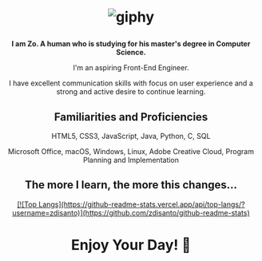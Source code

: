 <h1 align="center">

  ![giphy](https://user-images.githubusercontent.com/70993217/144535943-807860f6-2364-4cfc-9d7f-5067d1071ae9.gif)

</h1>

<p align="center"><strong>I am Zo. A human who is studying for his master's degree in Computer Science.</strong><p>

<p align="center">I'm an aspiring Front-End Engineer.</p>
<p align="center">I have excellent communication skills with focus on user experience and a strong and active desire to continue learning.</p>

<h2 align="center">Familiarities and Proficiencies</h2>

<p align="center">HTML5, CSS3, JavaScript, Java, Python, C, SQL</p> 
<p align="center">Microsoft Office, macOS, Windows, Linux, Adobe Creative Cloud, Program Planning and Implementation</p> 

<h2 align="center">The more I learn, the more this changes...</h2>
  
<div align="center"> 
  <a href="https://github.com/anuraghazra/github-readme-stats">
    [![Top Langs](https://github-readme-stats.vercel.app/api/top-langs/?username=zdisanto)](https://github.com/zdisanto/github-readme-stats)
  </a>
</div>

<h1 align="center">Enjoy Your Day! 👋</h1>
